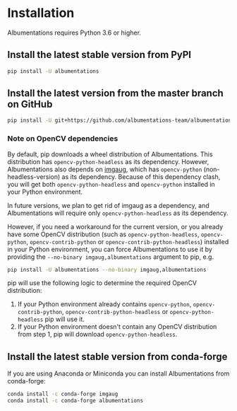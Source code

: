 # Installation

Albumentations requires Python 3.6 or higher.

## Install the latest stable version from PyPI

``` Bash
pip install -U albumentations
```

## Install the latest version from the master branch on GitHub
``` Bash
pip install -U git+https://github.com/albumentations-team/albumentations
```

### Note on OpenCV dependencies

By default, pip downloads a wheel distribution of Albumentations. This distribution has `opencv-python-headless` as its dependency. However, Albumentations also depends on [imgaug](https://github.com/aleju/imgaug), which has `opencv-python` (non-headless-version) as its dependency. Because of this dependency clash, you will get both `opencv-python-headless` and `opencv-python`  installed in your Python environment.

In future versions, we plan to get rid of imgaug as a dependency, and Albumentations will require only `opencv-python-headless` as its dependency.

However, if you need a workaround for the current version, or you already have some OpenCV distribution (such as `opencv-python-headless`, `opencv-python`, `opencv-contrib-python` or `opencv-contrib-python-headless`) installed in your Python environment, you can force Albumentations to use it by providing the `--no-binary imgaug,albumentations` argument to pip, e.g.

```Bash
pip install -U albumentations --no-binary imgaug,albumentations
```

pip will use the following logic to determine the required OpenCV distribution:

1. If your Python environment already contains `opencv-python`, `opencv-contrib-python`, `opencv-contrib-python-headless` or `opencv-python-headless` pip will use it.
2. If your Python environment doesn't contain any OpenCV distribution from step 1, pip will download `opencv-python-headless`.

## Install the latest stable version from conda-forge
If you are using Anaconda or Miniconda you can install Albumentations from conda-forge:

``` Bash
conda install -c conda-forge imgaug
conda install -c conda-forge albumentations
```
